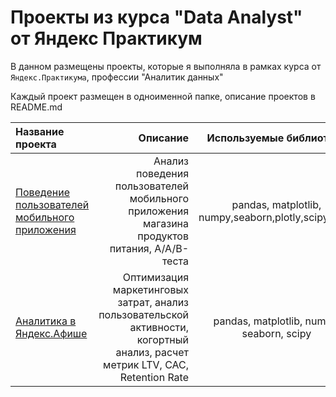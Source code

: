 # Проекты из курса "Data Analyst" от Яндекс Практикум

В данном размещены проекты, которые я выполняла в рамках курса от `Яндекс.Практикума`, профессии "Аналитик данных"  

Каждый проект размещен в одноименной папке, описание проектов в README.md


|Название проекта | Описание | Используемые библиотеки |
| :-------------------- | ---------------------: |:---------------------------:|
| [Поведение пользователей мобильного приложения](https://github.com/elensi/yandex-praktikum-projects/tree/master/Behavior_mobile_app_users) | Анализ поведения пользователей мобильного приложения магазина продуктов питания, A/A/B-теста  |pandas, matplotlib, numpy,seaborn,plotly,scipy,math
| [Аналитика в Яндекс.Афише](https://github.com/elensi/yandex-praktikum-projects/tree/master/Yandex_afisha_project) |Оптимизация маркетинговых затрат, анализ пользовательской активности, когортный анализ, расчет метрик LTV, CAC, Retention Rate | pandas, matplotlib, numpy, seaborn, scipy |
